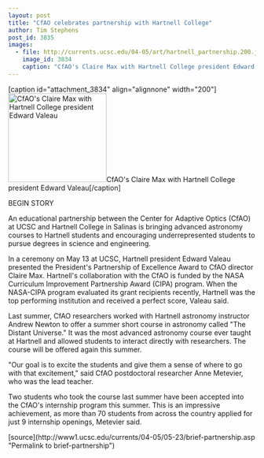 ```yaml
---
layout: post
title: "CfAO celebrates partnership with Hartnell College"
author: Tim Stephens
post_id: 3835
images:
  - file: http://currents.ucsc.edu/04-05/art/hartnell_partnership.200.jpg
    image_id: 3834
    caption: "CfAO's Claire Max with Hartnell College president Edward Valeau"
---
```


[caption id="attachment_3834" align="alignnone" width="200"]<a href="http://localhost/mysite/wp-content/uploads/2005/05/hartnell_partnership.200.jpg"><img class="size-full wp-image-3834" src="http://localhost/mysite/wp-content/uploads/2005/05/hartnell_partnership.200.jpg" alt="CfAO's Claire Max with Hartnell College president Edward Valeau" width="200" height="180" /></a>CfAO's Claire Max with Hartnell College president Edward Valeau[/caption]
<p>
  <a name="content" id="content"></a> BEGIN STORY
</p>
<p>
  An educational partnership between the Center for Adaptive Optics (CfAO) at UCSC and Hartnell College in Salinas is bringing advanced astronomy courses to Hartnell students and encouraging underrepresented students to pursue degrees in science and engineering.
</p>
<p>
  In a ceremony on May 13 at UCSC, Hartnell president Edward Valeau presented the President's Partnership of Excellence Award to CfAO director Claire Max. Hartnell's collaboration with the CfAO is funded by the NASA Curriculum Improvement Partnership Award (CIPA) program. When the NASA-CIPA program evaluated its grant recipients recently, Hartnell was the top performing institution and received a perfect score, Valeau said.
</p>
<p>
  Last summer, CfAO researchers worked with Hartnell astronomy instructor Andrew Newton to offer a summer short course in astronomy called "The Distant Universe." It was the most advanced astronomy course ever taught at Hartnell and allowed students to interact directly with researchers. The course will be offered again this summer.
</p>
<p>
  "Our goal is to excite the students and give them a sense of where to go with that excitement," said CfAO postdoctoral researcher Anne Metevier, who was the lead teacher.
</p>
<p>
  Two students who took the course last summer have been accepted into the CfAO's internship program this summer. This is an impressive achievement, as more than 70 students from across the country applied for just 9 internship openings, Metevier said.<br>
</p>
[source](http://www1.ucsc.edu/currents/04-05/05-23/brief-partnership.asp "Permalink to brief-partnership")
